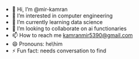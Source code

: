 - 👋 Hi, I’m @mir-kamran
- 👀 I’m interested in computer engineering
- 🌱 I’m currently learning data science
- 💞️ I’m looking to collaborate on ai functionaries
- 📫 How to reach me kamranmir5390@gmail.com
- 😄 Pronouns: he\him
- ⚡ Fun fact: needs conversation to find

<!---
mir-kamran/mir-kamran is a ✨ special ✨ repository because its `README.md` (this file) appears on your GitHub profile.
You can click the Preview link to take a look at your changes.
--->
